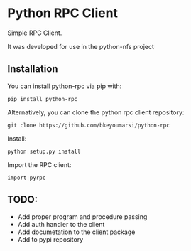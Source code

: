 # Python RPC Client

Simple RPC Client.

It was developed for use in the python-nfs project

Installation
------------

You can install python-rpc via pip with:

    pip install python-rpc

Alternatively, you can clone the python rpc client repository:

    git clone https://github.com/bkeyoumarsi/python-rpc

Install:

    python setup.py install

Import the RPC client:

    import pyrpc

TODO:
-----

- Add proper program and procedure passing
- Add auth handler to the client
- Add documetation to the client package
- Add to pypi repository

